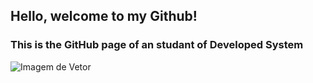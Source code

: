 ## **Hello, welcome to my Github!**

### This is the GitHub page of an studant of Developed System

![Imagem de Vetor](https://img.freepik.com/free-vector/man-shows-gesture-great-idea_10045-637.jpg)

